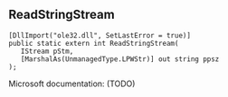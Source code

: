 ## ReadStringStream

```
[DllImport("ole32.dll", SetLastError = true)]
public static extern int ReadStringStream(
   IStream pStm,
   [MarshalAs(UnmanagedType.LPWStr)] out string ppsz
);
```

Microsoft documentation: (TODO)
